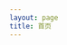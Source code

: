 ```yaml
---
layout: page
title: 首页
---
```


<script setup>
import { computed } from 'vue'
import  { data }  from './.vitepress/theme/posts.data'
import DetailedPostCard from './.vitepress/theme/DetailedPostCard.vue'
import nav from './.vitepress/nav'

const computedRecentPosts = computed(() => data.recentPosts.map(item => 
    ({...item, date: item.date.string})))
</script>

<div class="max-w-screen-lg w-full px-6 py-8 my-0 mx-auto">
  <DetailedPostCard
    v-for="(article, index) in computedRecentPosts"
    :key="index"
    :url="article.url"
    :title="article.title"
    :abstract="article.abstract"
    :date="article.date"
    :tags="article.tags"
  />
</div>

